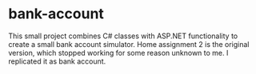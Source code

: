 # bank-account

This small project combines C# classes with ASP.NET functionality to create a small bank account simulator.
Home assignment 2 is the original version, which stopped working for some reason unknown to me.
I replicated it as bank account.
